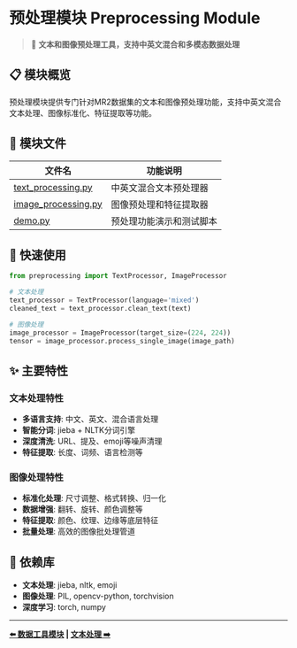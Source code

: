 # 预处理模块 Preprocessing Module

> 🔧 **文本和图像预处理工具，支持中英文混合和多模态数据处理**

## 📋 模块概览

预处理模块提供专门针对MR2数据集的文本和图像预处理功能，支持中英文混合文本处理、图像标准化、特征提取等功能。

## 📁 模块文件

| 文件名 | 功能说明 |
|-------|---------|
| [text_processing.py](text_processing.md) | 中英文混合文本预处理器 |
| [image_processing.py](image_processing.md) | 图像预处理和特征提取器 |
| [demo.py](demo.md) | 预处理功能演示和测试脚本 |

## 🚀 快速使用

```python
from preprocessing import TextProcessor, ImageProcessor

# 文本处理
text_processor = TextProcessor(language='mixed')
cleaned_text = text_processor.clean_text(text)

# 图像处理  
image_processor = ImageProcessor(target_size=(224, 224))
tensor = image_processor.process_single_image(image_path)
```

## ✨ 主要特性

### 文本处理特性
- **多语言支持**: 中文、英文、混合语言处理
- **智能分词**: jieba + NLTK分词引擎
- **深度清洗**: URL、提及、emoji等噪声清理
- **特征提取**: 长度、词频、语言检测等

### 图像处理特性
- **标准化处理**: 尺寸调整、格式转换、归一化
- **数据增强**: 翻转、旋转、颜色调整等
- **特征提取**: 颜色、纹理、边缘等底层特征
- **批量处理**: 高效的图像批处理管道

## 🔧 依赖库

- **文本处理**: jieba, nltk, emoji
- **图像处理**: PIL, opencv-python, torchvision
- **深度学习**: torch, numpy

---

**[⬅️ 数据工具模块](../data_utils/README.md) | [文本处理 ➡️](text_processing.md)**
